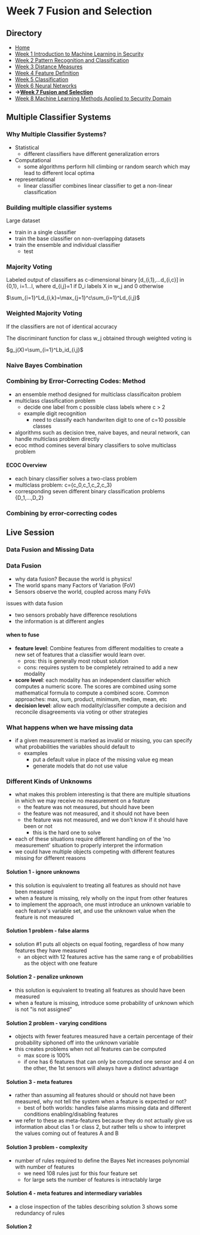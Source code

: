 # Week 7 Fusion and Selection

## Directory
- [Home](/README.md#table-of-contents)
- [Week 1 Introduction to Machine Learning in Security](/week1/README.md#week-1-introduction-to-machine-learning-in-security)
- [Week 2 Pattern Recognition and Classification](/week2/README.md#week-2-pattern-recognition-and-classificatoin)
- [Week 3 Distance Measures](/week3/README.md#week-3-distance-measures)
- [Week 4 Feature Definition](/week4/README.md#week-4-feature-definition)
- [Week 5 Classification](/week5/README.md#week-5-classification)
- [Week 6 Neural Networks](/week6/README.md#week-6-neural-networks)
- **&rarr;[Week 7 Fusion and Selection](/week7/README.md#week-7-fusion-and-selection)**
- [Week 8 Machine Learning Methods Applied to Security Domain](/week8/README.md#week-8-machine-learning-methods-applied-to-security-domain)

## Multiple Classifier Systems

### Why Multiple Classifier Systems?
- Statistical
  - different classifiers have different generalization errors
- Computational
  - some algorithms perform hill climbing or random search which may lead to different local optima
- representational 
  - linear classifier combines linear classifier to get a non-linear classification

### Building multiple classifier systems
Large dataset
- train in a single classifier
- train the base classifier on non-overlapping datasets
- train the ensemble and individual classifier
  - test

### Majority Voting

Labeled output of classifiers as c-dimensional binary [d_{i,1},...d_{i,c}] in {0,1}, i=1...l, where d_{i,j}=1 if D_i labels X in w_j and 0 otherwise

$\sum_{i=1}^Ld_{i,k}=\max_{j=1}^c\sum_{i=1}^Ld_{i,j}$

### Weighted Majority Voting
If the classifiers are not of identical accuracy

The discriminant function for class w_j obtained through weighted voting is

$g_j(X)=\sum_{i=1}^Lb_id_{i,j}$

### Naive Bayes Combination

### Combining by Error-Correcting Codes: Method

- an ensemble method designed for multiclass classificaiton problem
- multiclass classification problem
  - decide one label from c possible class labels where c > 2
  - example digit recognition
    - need to classify each handwriten digit to one of c=10 possible classes
- algorithms such as decision tree, naive bayes, and neural network, can handle multiclass problem directly
- ecoc mthod comines several binary classifiers to solve multiclass problem

#### ECOC Overview
- each binary classifier solves a two-class problem
- multiclass problem: c={c_0,c_1,c_2,c_3}
- corresponding seven different binary classification problems {D_1,...,D_2}

### Combining by error-correcting codes

## Live Session

### Data Fusion and Missing Data

### Data Fusion
- why data fusion? Because the world is physics!
- The world spans many Factors of Variation (FoV)
- Sensors observe the world, coupled across many FoVs

issues with data fusion
- two sensors probably have difference resolutions
- the information is at different angles

#### when to fuse
- **feature level**: Combine features from different modalities to create a new set of features that a classifier would learn over.
  - pros: this is generally most robust solution
  - cons: requires system to be completely retrained to add a new modality
- **score level**: each modality has an independent classifier which computes a numeric score. The scores are combined using some mathematical formula to compute a combined score. Common approaches: max, sum, product, minimum, median, mean, etc
- **decision level**: allow each modality/classifier compute a decision and reconcile disagreements via voting or other strategies

### What happens when we have missing data
- if a given measurement is marked as invalid or missing, you can specify what probabilities the variables should default to
  - examples
    - put a default value in place of the missing value eg mean
    - generate models that do not use value

### Different Kinds of Unknowns
- what makes this problem interesting is that there are multiple situations in which we may receive no measurement on a feature
  - the feature was not measured, but should have been
  - the feature was not measured, and it should not have been
  - the feature was not measured, and we don't know if it should have been or not
    - this is the hard one to solve
- each of these situations require different handling on of the 'no measurement' situation to properly interpret the information
- we could have multiple objects competing with different features missing for different reasons

#### Solution 1 - ignore unknowns
- this solution is equivalent to treating all features as should not have been measured
- when a feature is missing, rely wholly on the input from other features
- to implement the approach, one must introduce an unknown variable to each feature's variable set, and use the unknown value when the feature is not measured

#### Solution 1 problem - false alarms
- solution #1 puts all objects on equal footing, regardless of how many features they have measured
  - an object with 12 features active has the same rang e of probabilities as the object with one feature

#### Solution 2 - penalize unknown
- this solution is equivalent to treating all features as should have been measured
- when a feature is missing, introduce some probability of unknown which is not "is not assigned"

#### Solution 2 problem - varying conditions
- objects with fewer features measured have a certain percentage of their probability siphoned off into the unknown variable
- this creates problems when not all features can be computed
  - max score is 100%
  - if one has 6 features that can only be computed one sensor and 4 on the other, the 1st sensors will always have a distinct advantage


#### Solution 3 - meta features
- rather than assuming all features should or should not have been measured, why not tell the system when a feature is expected or not?
  - best of both worlds: handles false alarms missing data and different conditions enabling/disabling features
- we refer to these as meta-features because they do not actually give us information about clas 1 or class 2, but rather tells u show to interpret the values coming out of features A and B

#### Solution 3 problem - complexity

- number of rules required to define the Bayes Net increases polynomial with number of features
  - we need 108 rules just for this four feature set
  - for large sets the number of features is intractably large

#### Solution 4 - meta features and intermediary variables
- a close inspection of the tables describing solution 3 shows some redundancy of rules




#### Solution 2
